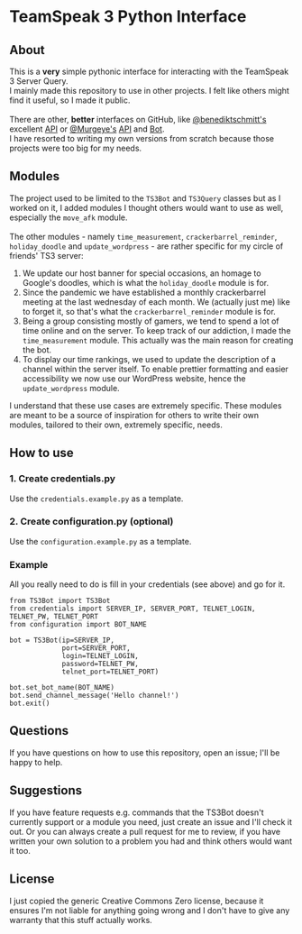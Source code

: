 # TeamSpeak 3 Python Interface

## About

This is a **very** simple pythonic interface for interacting with the TeamSpeak 3 Server Query.
<br>
I mainly made this repository to use in other projects.
I felt like others might find it useful, so I made it public.
<br><br>
There are other, **better** interfaces on GitHub, like
<a href='https://github.com/benediktschmitt'>@benediktschmitt's</a> excellent
<a href='https://github.com/benediktschmitt/py-ts3/tree/v2'>API</a> or
<a href='https://github.com/Murgeye'>@Murgeye's</a>
<a href='https://github.com/Murgeye/teamspeak3-python-api'>API</a> and
<a href='https://github.com/Murgeye/teamspeak3-python-bot'>Bot</a>.
<br>
I have resorted to writing my own versions from scratch because those projects were too big for my needs.

## Modules
The project used to be limited to the `TS3Bot` and `TS3Query` classes but as I worked on it,
I added modules I thought others would want to use as well, especially the `move_afk` module.
<br><br>
The other modules - namely `time_measurement`, `crackerbarrel_reminder`, `holiday_doodle` and `update_wordpress` -
are rather specific for my circle of friends' TS3 server:
1. We update our host banner for special occasions, an homage to Google's doodles, which is what the `holiday_doodle`
module is for.
2. Since the pandemic we have established a monthly crackerbarrel meeting at the last wednesday of each month.
We (actually just me) like to forget it, so that's what the `crackerbarrel_reminder` module is for.
3. Being a group consisting mostly of gamers, we tend to spend a lot of time online and on the server.
To keep track of our addiction, I made the `time_measurement` module. This actually was the main reason for creating the bot.
4. To display our time rankings, we used to update the description of a channel within the server itself.
To enable prettier formatting and easier accessibility we now use our WordPress website, hence the `update_wordpress` module.

I understand that these use cases are extremely specific. These modules are meant to be a source of inspiration for
others to write their own modules, tailored to their own, extremely specific, needs.

## How to use

### 1. Create credentials.py

Use the `credentials.example.py` as a template.

### 2. Create configuration.py (optional)

Use the `configuration.example.py` as a template.

### Example

All you really need to do is fill in your credentials (see above) and go for it.

```
from TS3Bot import TS3Bot
from credentials import SERVER_IP, SERVER_PORT, TELNET_LOGIN, TELNET_PW, TELNET_PORT
from configuration import BOT_NAME

bot = TS3Bot(ip=SERVER_IP,
             port=SERVER_PORT,
             login=TELNET_LOGIN,
             password=TELNET_PW,
             telnet_port=TELNET_PORT)

bot.set_bot_name(BOT_NAME)
bot.send_channel_message('Hello channel!')
bot.exit()
```

## Questions

If you have questions on how to use this repository, open an issue; I'll be happy to help.

## Suggestions

If you have feature requests e.g. commands that the TS3Bot doesn't currently support or a module you need,
just create an issue and I'll check it out. Or you can always create a pull request for me to review, if you
have written your own solution to a problem you had and think others would want it too.

## License

I just copied the generic Creative Commons Zero license, because it ensures I'm not liable for anything going wrong
and I don't have to give any warranty that this stuff actually works.
